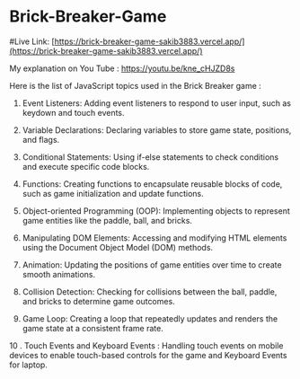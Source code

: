 ﻿# Brick-Breaker-Game
 
 #Live Link: [https://brick-breaker-game-sakib3883.vercel.app/](https://brick-breaker-game-sakib3883.vercel.app/)

My explanation on You Tube : https://youtu.be/kne_cHJZD8s

Here is the list of JavaScript topics used in the Brick Breaker game :

1. Event Listeners: Adding event listeners to respond to user input, such as keydown and touch events.

2. Variable Declarations: Declaring variables to store game state, positions, and flags.

3. Conditional Statements: Using if-else statements to check conditions and execute specific code blocks.

4. Functions: Creating functions to encapsulate reusable blocks of code, such as game initialization and update functions.

5. Object-oriented Programming (OOP): Implementing objects to represent game entities like the paddle, ball, and bricks.

6. Manipulating DOM Elements: Accessing and modifying HTML elements using the Document Object Model (DOM) methods.

7. Animation: Updating the positions of game entities over time to create smooth animations.

8. Collision Detection: Checking for collisions between the ball, paddle, and bricks to determine game outcomes.

9. Game Loop: Creating a loop that repeatedly updates and renders the game state at a consistent frame rate.

10 . Touch Events and Keyboard  Events : Handling touch events on mobile devices to enable touch-based controls for the game and  Keyboard  Events for laptop.
